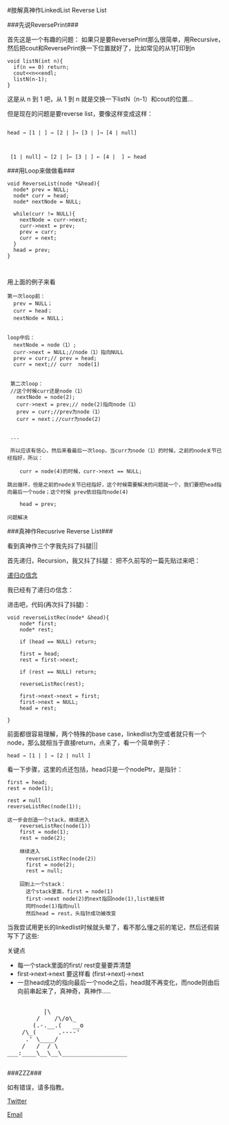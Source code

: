 #肢解真神作LinkedList Reverse List

###先说ReversePrint###


首先这是一个有趣的问题：
如果只是要ReversePrint那么很简单，用Recursive，然后把cout和ReversePrint换一下位置就好了，比如常见的从1打印到n

```
void listN(int n){
  if(n == 0) return;
  cout<<n<<endl;
  listN(n-1);
}

```
这是从 n 到 1 吧，从 1 到 n 就是交换一下listN（n-1）和cout的位置...


但是现在的问题是要reverse list，要像这样变成这样：

```

head → [1 | ] → [2 | ]→ [3 | ]→ [4 | null] 



 [1 | null] ← [2 | ]← [3 | ] ← [4 |  ] ← head

```


###用Loop来做做看###



```
void ReverseList(node *&head){
  node* prev = NULL;
  node* curr = head;
  node* nextNode = NULL;
  
  while(curr != NULL){
    nextNode = curr->next;
    curr->next = prev;
    prev = curr;
    curr = next;
  }
  head = prev;
}



```

用上面的例子来看

```
第一次loop前：
  prev = NULL；
  curr = head；
  nextNode = NULL；
  
  
loop中后：
  nextNode = node（1）;
  curr->next = NULL;//node（1）指向NULL
  prev = curr;// prev = head;
  curr = next;// curr  node(1)
  
 
 第二次loop：
 //这个时候curr还是node（1）
   nextNode = node(2);
   curr->next = prev;// node(2)指向node（1）
   prev = curr;//prev为node（1）
   curr = next；//curr为node(2)
   
   
 ...
 
 所以应该有信心，然后来看最后一次loop，当curr为node（1）的时候，之前的node关节已经指好，所以：
 
    curr = node(4)的时候，curr->next == NULL;
    
跳出循环，但是之前的node关节已经指好，这个时候需要解决的问题就一个，我们要把head指向最后一个node；这个时候 prev依旧指向node(4)

    head = prev; 

问题解决
```



###真神作Recusrive Reverse List###

看到真神作三个字我先抖了抖腿|||

首先递归，Recursion，我又抖了抖腿：
把不久前写的一篇先贴过来吧：

[递归の信念](http://krisyu.github.io/2015/递归の信念/)

我已经有了递归の信念：

进击吧，代码(再次抖了抖腿)：


```
void reverseListRec(node* &head){
    node* first;
    node* rest;
    
    if (head == NULL) return;
    
    first = head;
    rest = first->next;
    
    if (rest == NULL) return;

    reverseListRec(rest);    
    
    first->next->next = first;
    first->next = NULL;
    head = rest;
    
}

```

前面都很容易理解，两个特殊的base case，linkedlist为空或者就只有一个node，那么就相当于直接return，点来了，看一个简单例子：

```
head → [1 | ] → [2 | null ]

```
看一下步骤，这里的点还包括，head只是一个nodePtr，是指针：


```
first = head;
rest = node(1);

rest ≠ null
reverseListRec(node(1));

这一步会创造一个stack，继续进入
	reverseListRec(node(1))
	first = node(1);
	rest = node(2);
	
	继续进入
	  reverseListRec(node(2)）
	  first = node(2);
	  rest = null;
	
	回到上一个stack：
	  这个stack里面，first = node(1)
	  first->next node(2)的next指回node(1),list被反转
	  同时node(1)指向null
	  然后head = rest，头指针成功被改变

```

当我尝试用更长的linkedlist时候就头晕了，看不那么懂之前的笔记，然后还假装写下了这些:


关键点


- 每一个stack里面的first/ rest变量要弄清楚
- first->next->next 要这样看 (first->next)->next
- 一旦head成功的指向最后一个node之后，head就不再变化，而node则由后向前串起来了，真神奇，真神作.....



<pre>
	
          |\
        /    /\/o\_
       (.-.__.(   __o
    /\_(      .----'
     .' \____/
    /   /  / \
___:____\__\__\__________________

</pre>



###ZZZ###


如有错误，请多指教。

<a href="http://twitter.com/yuxue1989">Twitter</a>

<a href="mailto:xue_yu@me.com?subject=Hello">Email</a>








